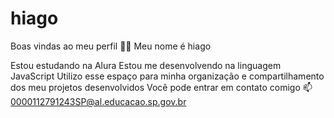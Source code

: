 # hiago
Boas vindas ao meu perfil 💙💙
Meu nome é hiago

Estou estudando na Alura
Estou me desenvolvendo na linguagem JavaScript
Utilizo esse espaço para minha organização e compartilhamento dos meu projetos desenvolvidos
Você pode entrar em contato comigo 📫
0000112791243SP@al.educacao.sp.gov.br
